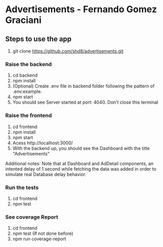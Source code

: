 # Advertisements - Fernando Gomez Graciani

## Steps to use the app

1. git clone https://github.com/shd8/advertisements.git

### Raise the backend
1. cd backend
2. npm install
3. (Optional) Create .env file in backend folder following the pattern of .env.example.
4. npm start
5. You should see Server started at port: 4040. Don't close this terminal

### Raise the frontend
1. cd frontend
2. npm install
3. npm start
5. Acess http://localhost:3000/
6. With the backend up, you should see the Dashboard with the title "Advertisements"

Additional notes: Note that at Dashboard and AdDetail components, an intented delay of 1 second while fetching the data was added in order to simulate real Database delay behavior.

### Run the tests
1. cd frontend
2. npm test

### See coverage Report
1. cd frontend
2. npm test (If not done before)
3. npm run coverage-report
